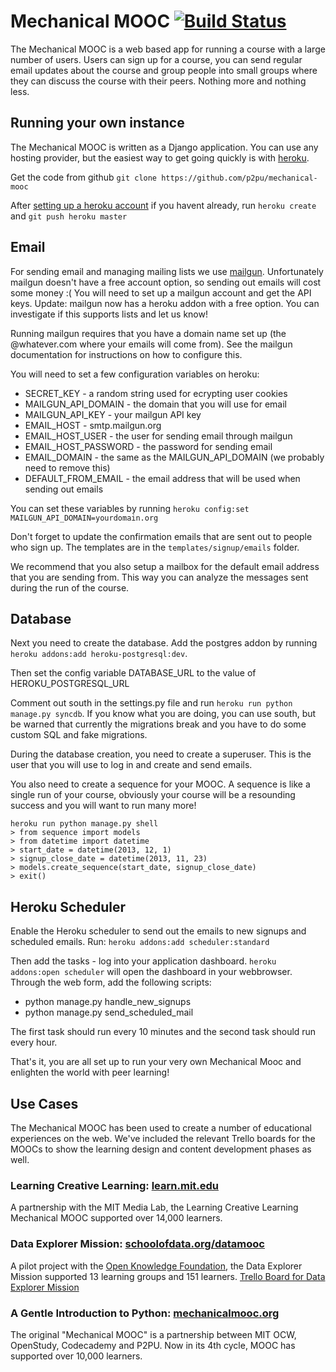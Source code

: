 # Mechanical MOOC [![Build Status](https://travis-ci.org/p2pu/mechanical-mooc.png?branch=classgallery)](https://travis-ci.org/p2pu/mechanical-mooc)

The Mechanical MOOC is a web based app for running a course with a large number of users. Users can sign up for a course, you can send regular email updates about the course and group people into small groups where they can discuss the course with their peers. Nothing more and nothing less.

## Running your own instance

The Mechanical MOOC is written as a Django application. You can use any hosting provider, but the easiest way to get going quickly is with [heroku](https://www.heroku.com/).

Get the code from github `git clone https://github.com/p2pu/mechanical-mooc`

After [setting up a heroku account](https://devcenter.heroku.com/articles/quickstart#step-4-deploy-an-application) if you havent already, run `heroku create` and `git push heroku master`

## Email

For sending email and managing mailing lists we use [mailgun](http://mailgun.com/). Unfortunately mailgun doesn't have a free account option, so sending out emails will cost some money :( You will need to set up a mailgun account and get the API keys. Update: mailgun now has a heroku addon with a free option. You can investigate if this supports lists and let us know!

Running mailgun requires that you have a domain name set up (the @whatever.com where your emails will come from). See the mailgun documentation for instructions on how to configure this.

You will need to set a few configuration variables on heroku:
- SECRET_KEY - a random string used for ecrypting user cookies
- MAILGUN_API_DOMAIN - the domain that you will use for email
- MAILGUN_API_KEY - your mailgun API key
- EMAIL_HOST - smtp.mailgun.org
- EMAIL_HOST_USER - the user for sending email through mailgun
- EMAIL_HOST_PASSWORD - the password for sending email
- EMAIL_DOMAIN - the same as the MAILGUN_API_DOMAIN (we probably need to remove this)
- DEFAULT_FROM_EMAIL - the email address that will be used when sending out emails

You can set these variables by running `heroku config:set MAILGUN_API_DOMAIN=yourdomain.org`

Don't forget to update the confirmation emails that are sent out to people who sign up. The templates are in the `templates/signup/emails` folder.

We recommend that you also setup a mailbox for the default email address that you are sending from. This way you can analyze the messages sent during the run of the course.

## Database 

Next you need to create the database. Add the postgres addon by running `heroku addons:add heroku-postgresql:dev`.

Then set the config variable DATABASE_URL to the value of HEROKU_POSTGRESQL_URL

Comment out south in the settings.py file and run `heroku run python manage.py syncdb`. If you know what you are doing, you can use south, but be warned that currently the migrations break and you have to do some custom SQL and fake migrations.

During the database creation, you need to create a superuser. This is the user that you will use to log in and create and send emails.

You also need to create a sequence for your MOOC. A sequence is like a single run of your course, obviously your course will be a resounding success and you will want to run many more!

    heroku run python manage.py shell
    > from sequence import models
    > from datetime import datetime
    > start_date = datetime(2013, 12, 1)
    > signup_close_date = datetime(2013, 11, 23)
    > models.create_sequence(start_date, signup_close_date)
    > exit()

## Heroku Scheduler

Enable the Heroku scheduler to send out the emails to new signups and scheduled emails. Run: `heroku addons:add scheduler:standard`

Then add the tasks - log into your application dashboard. `heroku addons:open scheduler` will open the dashboard in your webbrowser. Through the web form, add the following scripts:

- python manage.py handle_new_signups
- python manage.py send_scheduled_mail

The first task should run every 10 minutes and the second task should run every hour.

That's it, you are all set up to run your very own Mechanical Mooc and enlighten the world with peer learning!

## Use Cases

The Mechanical MOOC has been used to create a number of educational experiences on the web. We've included the relevant Trello boards for the MOOCs to show the learning design and content development phases as well.

### Learning Creative Learning: [learn.mit.edu](http://learn.media.mit.edu/)
A partnership with the MIT Media Lab, the Learning Creative Learning Mechanical MOOC supported over 14,000 learners.

### Data Explorer Mission: [schoolofdata.org/datamooc](http://schoolofdata.org/datamooc/)
A pilot project with the [Open Knowledge Foundation](http://okfn.org/), the Data Explorer Mission supported 13 learning groups and 151 learners.
[Trello Board for Data Explorer Mission](https://trello.com/b/cUxgGZOO/data-explorer-mission)

### A Gentle Introduction to Python: [mechanicalmooc.org](http://mechanicalmooc.org/)
The original "Mechanical MOOC" is a partnership between MIT OCW, OpenStudy, Codecademy and P2PU. Now in its 4th cycle, MOOC has supported over 10,000 learners.

